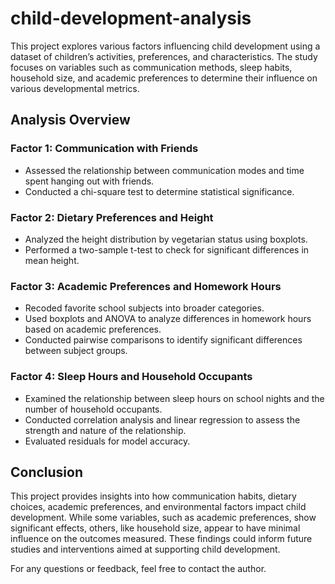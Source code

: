 # child-development-analysis

This project explores various factors influencing child development using a dataset of children’s activities, preferences, and characteristics. The study focuses on variables such as communication methods, sleep habits, household size, and academic preferences to determine their influence on various developmental metrics.

## Analysis Overview

### Factor 1: Communication with Friends
- Assessed the relationship between communication modes and time spent hanging out with friends.
- Conducted a chi-square test to determine statistical significance.

### Factor 2: Dietary Preferences and Height

- Analyzed the height distribution by vegetarian status using boxplots.
- Performed a two-sample t-test to check for significant differences in mean height.

### Factor 3: Academic Preferences and Homework Hours

- Recoded favorite school subjects into broader categories.
- Used boxplots and ANOVA to analyze differences in homework hours based on academic preferences.
- Conducted pairwise comparisons to identify significant differences between subject groups.

### Factor 4: Sleep Hours and Household Occupants

- Examined the relationship between sleep hours on school nights and the number of household occupants.
- Conducted correlation analysis and linear regression to assess the strength and nature of the relationship.
- Evaluated residuals for model accuracy.

## Conclusion

This project provides insights into how communication habits, dietary choices, academic preferences, and environmental factors impact child development. While some variables, such as academic preferences, show significant effects, others, like household size, appear to have minimal influence on the outcomes measured. These findings could inform future studies and interventions aimed at supporting child development.

For any questions or feedback, feel free to contact the author.

